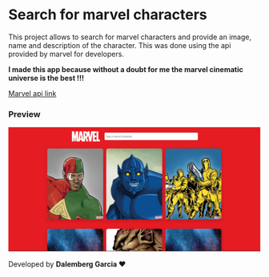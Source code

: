 # Search for marvel characters

This project allows to search for marvel characters and provide an image, name and description of the character. This was done using the api provided by marvel for developers.

**I made this app because without a doubt for me the marvel cinematic universe is the best !!!**

[Marvel api link](https://developer.marvel.com/)

### Preview

![Marvel App](./src/assets/img/MarvelApp.JPG)

Developed by **Dalemberg Garcia ♥**